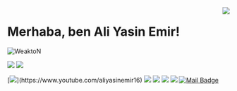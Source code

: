 <img align='right' src="https://github-readme-stats.vercel.app/api?username=WeaktoN&show_icons=true">

# Merhaba, ben Ali Yasin Emir!

<p align="left"> <img src="https://komarev.com/ghpvc/?username=WeaktoN" alt="WeaktoN" /> </p>

[![](https://img.shields.io/twitter/follow/weakton?style=social)](https://www.twitter.com/weakton)
[![](https://img.shields.io/github/followers/WeaktoN?style=social)](https://www.github.com/WeaktoN)

[![](https://img.shields.io/badge/youtube-%23FF0000.svg?&style=for-the-badge&logo=youtube&logoColor=white")](https://www.youtube.com/aliyasinemir16)
[![](https://img.shields.io/badge/twitter-%231DA1F2.svg?&style=for-the-badge&logo=twitter&logoColor=white)](https://www.twitter.com/weakton)
[![](https://img.shields.io/badge/linkedin-%230077B5.svg?&style=for-the-badge&logo=linkedin&logoColor=white)](https://www.linkedin.com/in/ali-yasin-emir-1b9457213/)
[![](https://img.shields.io/badge/medium-%2312100E.svg?&style=for-the-badge&logo=medium&logoColor=white)](https://medium.com/@aliyasin.emir)
[![](https://img.shields.io/badge/instagram-%23E4405F.svg?&style=for-the-badge&logo=instagram&logoColor=white)](https://www.instagram.com/ali.yasin.emir/)
[![Mail Badge](https://img.shields.io/badge/aliyasin.emir16@gmail.com-c14438?style=for-the-badge&logo=Gmail&logoColor=white&link=mailto:aliyasin.emir16@gmail.com)](mailto:aliyasin.emir16@gmail.com)
